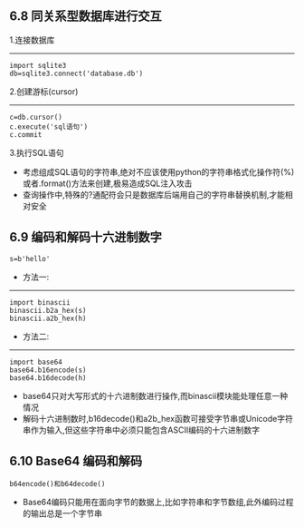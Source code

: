 ## 6.8 同关系型数据库进行交互 ##
1.连接数据库
***
	import sqlite3
	db=sqlite3.connect('database.db')
2.创建游标(cursor)
***
	c=db.cursor()
	c.execute('sql语句')
	c.commit
3.执行SQL语句
* 考虑组成SQL语句的字符串,绝对不应该使用python的字符串格式化操作符(%)或者.format()方法来创建,极易造成SQL注入攻击
* 查询操作中,特殊的?通配符会只是数据库后端用自己的字符串替换机制,才能相对安全
## 6.9 编码和解码十六进制数字 ##
	s=b'hello'
* 方法一:
***
	import binascii
	binascii.b2a_hex(s)
	binascii.a2b_hex(h)
* 方法二:
***
	import base64
	base64.b16encode(s)
	base64.b16decode(h)
* base64只对大写形式的十六进制数进行操作,而binascii模块能处理任意一种情况
* 解码十六进制数时,b16decode()和a2b_hex函数可接受字节串或Unicode字符串作为输入,但这些字符串中必须只能包含ASCII编码的十六进制数字
## 6.10 Base64 编码和解码 ##
	b64encode()和b64decode()
* Base64编码只能用在面向字节的数据上,比如字符串和字节数组,此外编码过程的输出总是一个字节串

